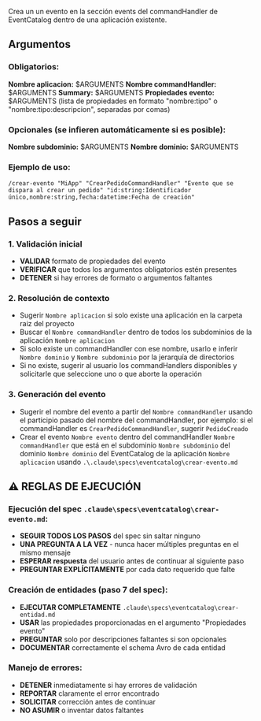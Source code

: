 Crea un un evento en la sección events del commandHandler de EventCatalog dentro de una aplicación existente.

## Argumentos

### Obligatorios:
**Nombre aplicacion:** $ARGUMENTS
**Nombre commandHandler:** $ARGUMENTS
**Summary:** $ARGUMENTS
**Propiedades evento:** $ARGUMENTS (lista de propiedades en formato "nombre:tipo" o "nombre:tipo:descripcion", separadas por comas)

### Opcionales (se infieren automáticamente si es posible):
**Nombre subdominio:** $ARGUMENTS
**Nombre dominio:** $ARGUMENTS

### Ejemplo de uso:
```
/crear-evento "MiApp" "CrearPedidoCommandHandler" "Evento que se dispara al crear un pedido" "id:string:Identificador único,nombre:string,fecha:datetime:Fecha de creación"
```

## Pasos a seguir

### 1. Validación inicial
- **VALIDAR** formato de propiedades del evento
- **VERIFICAR** que todos los argumentos obligatorios estén presentes
- **DETENER** si hay errores de formato o argumentos faltantes

### 2. Resolución de contexto
- Sugerir `Nombre aplicacion` si solo existe una aplicación en la carpeta raiz del proyecto
- Buscar el `Nombre commandHandler` dentro de todos los subdominios de la aplicación `Nombre aplicacion`
- Si solo existe un commandHandler con ese nombre, usarlo e inferir `Nombre dominio` y `Nombre subdominio` por la jerarquía de directorios
- Si no existe, sugerir al usuario los commandHandlers disponibles y solicitarle que seleccione uno o que aborte la operación

### 3. Generación del evento
- Sugerir el nombre del evento a partir del `Nombre commandHandler` usando el participio pasado del nombre del commandHandler, por ejemplo: si el commandHandler es `CrearPedidoCommandHandler`, sugerir `PedidoCreado`
- Crear el evento `Nombre evento` dentro del commandHandler `Nombre commandHandler` que está en el subdominio `Nombre subdominio` del dominio `Nombre dominio` del EventCatalog de la aplicación `Nombre aplicacion` usando `.\.claude\specs\eventcatalog\crear-evento.md`

## ⚠️ REGLAS DE EJECUCIÓN

### Ejecución del spec `.claude\specs\eventcatalog\crear-evento.md`:
- **SEGUIR TODOS LOS PASOS** del spec sin saltar ninguno
- **UNA PREGUNTA A LA VEZ** - nunca hacer múltiples preguntas en el mismo mensaje
- **ESPERAR respuesta** del usuario antes de continuar al siguiente paso
- **PREGUNTAR EXPLÍCITAMENTE** por cada dato requerido que falte

### Creación de entidades (paso 7 del spec):
- **EJECUTAR COMPLETAMENTE** `.claude\specs\eventcatalog\crear-entidad.md`
- **USAR** las propiedades proporcionadas en el argumento "Propiedades evento"
- **PREGUNTAR** solo por descripciones faltantes si son opcionales
- **DOCUMENTAR** correctamente el schema Avro de cada entidad

### Manejo de errores:
- **DETENER** inmediatamente si hay errores de validación
- **REPORTAR** claramente el error encontrado
- **SOLICITAR** corrección antes de continuar
- **NO ASUMIR** o inventar datos faltantes
